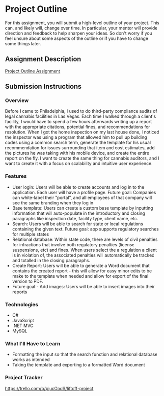 # Project Outline
For this assignment, you will submit a high-level outline of your project. This can, and likely will, change over time. In particular, your mentor will provide direction and feedback to help sharpen your ideas. So don't worry if you feel unsure about some aspects of the outline or if you have to change some things later.

## Assignment Description
[Project Outline Assignment](https://education.launchcode.org/liftoff/modules/assignments/project-outline)

## Submission Instructions

### Overview
Before I came to Philadelphia, I used to do third-party compliance audits of legal cannabis facilities in Las Vegas.
Each time I walked through a client's facility, I would have to spend a few hours afterwards writing up a report
with the appropriate citations, potential fines, and recommendations for resolution. When I got the home inspection
on my last house done, I noticed the inspector was using a program that allowed him to pull up building codes using
a common search term, generate the template for his usual recommendation for issues surrounding that item and cost estimates, add
the pictures he was taking with his mobile device, and create the entire report on the fly. I want to create the same
thing for cannabis auditors, and I want to create it with a focus on scalability and intuitive user experience.

### Features

- User login: Users will be able to create accounts and log in to the application. Each user will have a profile
page. Future goal: Companies can white-label their "portal", and all employees of that company will see the same
branding when they log in
- Base template: Users can create a custom base template by inputting information that will auto-populate in the introductory and
closing paragraphs like inspection date, facility type, client name, etc.
- Search: Users will be able to search for state or local regulations containing the given text. Future goal: app
supports regulatory searches for multiple states
- Relational database: Within state code, there are levels of civil penalties for infractions that involve both regulatory
penalties (license suspensions, etc) and fines. When users select the a regulation a client is in violation of, the associated penalties
will automatically be tracked and totalled in the closing paragraphs.
- Create Report: Users will be able to generate a Word document that contains the created report - this will allow for easy
minor edits to be make to the template when needed and allow for export of the final version to PDF.
- Future goal - Add images: Users will be able to insert images into their reports

### Technologies

- C#
- JavaScript
- .NET MVC
- MySQL

### What I'll Have to Learn
- Formatting the input so that the search function and relational database works as intended
- Taking the template and exporting to a formatted Word document

### Project Tracker
https://trello.com/b/pjucOadS/liftoff-project

